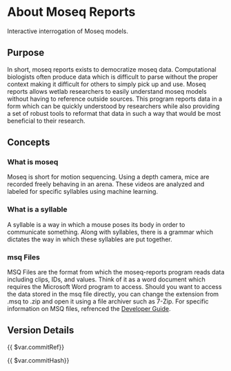 # About Moseq Reports
Interactive interrogation of Moseq models.

## Purpose
In short, moseq reports exists to democratize moseq data. Computational biologists often produce data which is difficult to parse without the proper context making it difficult for others to simply pick up and use. Moseq reports allows wetlab researchers to easily understand moseq models without having to reference outside sources. This program reports data in a form which can be quickly understood by researchers while also providing a set of robust tools to reformat that data in such a way that would be most beneficial to their research.
## Concepts
### What is moseq
Moseq is short for motion sequencing. Using a depth camera, mice are recorded freely behaving in an arena. These videos are analyzed and labeled for specific syllables using machine learning.

### What is a syllable
A syllable is a way in which a mouse poses its body in order to communicate something. Along with syllables, there is a grammar which dictates the way in which these syllables are put together.

### msq Files
MSQ Files are the format from which the moseq-reports program reads data including clips, IDs, and values. Think of it as a word document which requires the Microsoft Word program to access. Should you want to access the data stored in the msq file directly, you can change the extension from .msq to .zip and open it using a file archiver such as 7-Zip. For specific information on MSQ files, refrenced the [Developer Guide](user_guide/DeveloperGuide.md#msq-files).

## Version Details

{{ $var.commitRef}}

{{ $var.commitHash}}

